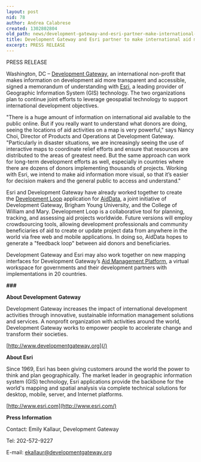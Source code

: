 ```yaml
---
layout: post
nid: 78
author: Andrea Calabrese
created: 1302802804
old_path: news/development-gateway-and-esri-partner-make-international-aid-more-transparent
title: Development Gateway and Esri partner to make international aid more transparent
excerpt: PRESS RELEASE
---
```


PRESS RELEASE

Washington, DC – [Development Gateway](http://www.developmentgateway.org), an international non-profit that makes information on development aid more transparent and accessible, signed a memorandum of understanding with [Esri](http://www.esri.com), a leading provider of Geographic Information System (GIS) technology. The two organizations plan to continue joint efforts to leverage geospatial technology to support international development objectives.

"There is a huge amount of information on international aid available to the public online. But if you really want to understand what donors are doing, seeing the locations of aid activities on a map is very powerful," says Nancy Choi, Director of Products and Operations at Development Gateway. "Particularly in disaster situations, we are increasingly seeing the use of interactive maps to coordinate relief efforts and ensure that resources are distributed to the areas of greatest need. But the same approach can work for long-term development efforts as well, especially in countries where there are dozens of donors implementing thousands of projects. Working with Esri, we intend to make aid information more visual, so that it’s easier for decision makers and the general public to access and understand."

Esri and Development Gateway have already worked together to create the [Development Loop](http://appsfordevelopment.challengepost.com/challenges/78/submissions/1412-development-loop) application for [AidData](http://www.aiddata.org), a joint initiative of Development Gateway, Brigham Young University, and the College of William and Mary. Development Loop is a collaborative tool for planning, tracking, and assessing aid projects worldwide. Future versions will employ crowdsourcing tools, allowing development professionals and community beneficiaries of aid to create or update project data from anywhere in the world via free web and mobile applications. In doing so, AidData hopes to generate a "feedback loop" between aid donors and beneficiaries.

Development Gateway and Esri may also work together on new mapping interfaces for Development Gateway’s [Aid Management Platform](/programs/aid-management-program.html), a virtual workspace for governments and their development partners with implementations in 20 countries.

**\###**

**About Development Gateway**

Development Gateway increases the impact of international development activities through innovative, sustainable information management solutions and services. A nonprofit organization with activities around the world, Development Gateway works to empower people to accelerate change and transform their societies.

[http://www.developmentgateway.org](/)

**About Esri**

Since 1969, Esri has been giving customers around the world the power to think and plan geographically. The market leader in geographic information system (GIS) technology, Esri applications provide the backbone for the world's mapping and spatial analysis via complete technical solutions for desktop, mobile, server, and Internet platforms.

[http://www.esri.com](http://www.esri.com/)

**Press Information**

Contact: Emily Kallaur, Development Gateway

Tel: 202-572-9227

E-mail: [ekallaur@developmentgateway.org](mailto:ekallaur@developmentgateway.org)
